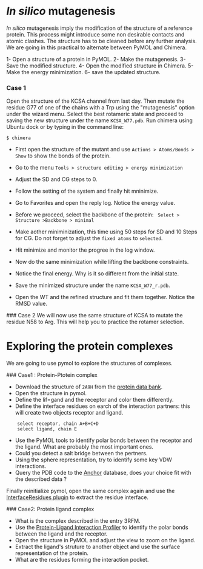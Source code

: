 # *In silico* mutagenesis

*In silico* mutagenesis imply the modification of the structure of a reference protein. This process might introduce some non desirable contacts and atomic clashes. The structure has to be cleaned before any further analysis. 
We are going in this practical to alternate between PyMOL and Chimera. 

1- Open a structure of a protein in PyMOL.
2- Make the mutagenesis.
3- Save the modified structure. 
4- Open the modified structure in Chimera.
5- Make the energy minimization.
6- save the updated structure. 

### Case 1
Open the structure of the KCSA channel from last day. Then mutate the residue G77 of one of the chains with a Trp using the "mutagenesis" option under the wizard menu. Select the best rotameric state and proceed to saving the new structure under the name `KCSA_W77.pdb`.
Run chimera using Ubuntu dock or by typing in the command line:

	$ chimera 

* First open the structure of the mutant and use `Actions > Atoms/Bonds > Show` to show the bonds of the protein. 

* Go to the menu `Tools > structure editing > energy minimization` 
* Adjust the SD and CG steps to 0. 
* Follow the setting of the system and finally hit mninimize. 
* Go to Favorites and open the reply log. Notice the energy value. 
* Before we proceed, select the backbone of the protein: ` Select > Structure >Backbone > minimal`
* Make aother miniminization, this time using 50 steps for SD and 10 Steps for CG. Do not forget to adjust the `fixed atoms` to `selected`.
* Hit minimize and monitor the progree in the log window.
* Now do the same minimization while lifting the backbone constraints. 
* Notice the final energy. Why is it so different from the initial state. 
* Save the minimized structure under the name `KCSA_W77_r.pdb`.
* Open the WT and the refined structure and fit them together. Notice the RMSD value.

### Case 2 
We will now use the same structure of KCSA to mutate the residue N58 to Arg. This will help you to practice the rotamer selection. 

# Exploring the protein complexes

We are going to use pymol to explore the structures of complexes. 

### Case1 : Protein-Ptotein complex 
* Download the structure of `2A9H` from the [protein data bank](www.rcsb.org).
* Open the structure in pymol.
* Define the lif=gand and the receptor and color them differently.
* Define the interface residues on earch of the interaction partners: this will create two objects receptor and ligand. 

```
	select receptor, chain A+B+C+D 
    select ligand, chain E

```
* Use the PyMOL tools to identify polar bonds between the receptor and the ligand. What are probably the most important ones. 
* Could you detect a salt bridge between the pertners. 
* Using the sphere representation, try to identify some key VDW interactions. 
* Query the PDB code to the [Anchor]( http://structure.pitt.edu/anchor) database, does your choice fit with the described data ?

Finally reinitialize pymol, open the same complex again and use the [InterfaceResidues plugin](https://pymolwiki.org/index.php/InterfaceResidues) to extract the residue interface.

### Case2: Protein ligand complex 
* What is the complex described in the entry 3RFM. 
* Use the [Protein-Ligand Interaction Profiler](https://projects.biotec.tu-dresden.de/plip-web/plip/index) to identify the polar bonds between the ligand and the receptor. 
* Open the structure in PyMOL and adjust the view to zoom on the ligand. 
* Extract the ligand's struture to another object and use the surface representation of the protein. 
* What are the residues forming the interaction pocket. 

